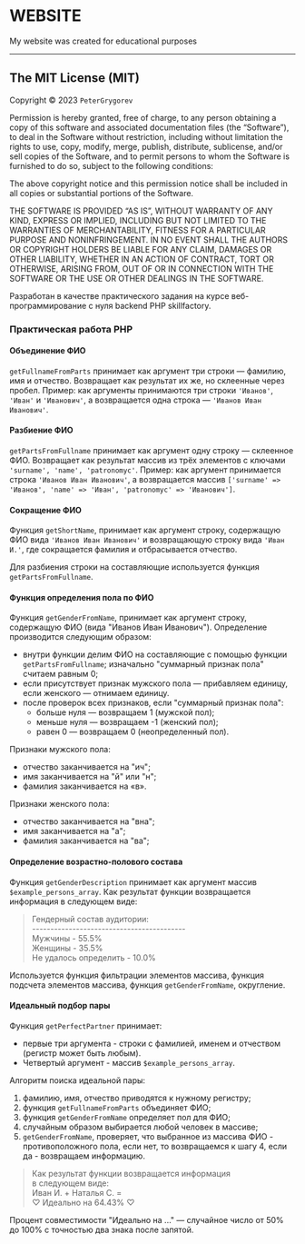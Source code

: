 # WEBSITE

 My website was created
 for educational purposes

 ---

## The MIT License (MIT)

Copyright © 2023 `PeterGrygorev`

Permission is hereby granted, free of charge, to any person obtaining a copy of this software and associated documentation files (the “Software”), to deal in the Software without restriction, including without limitation the rights to use, copy, modify, merge, publish, distribute, sublicense, and/or sell copies of the Software, and to permit persons to whom the Software is furnished to do so, subject to the following conditions:

The above copyright notice and this permission notice shall be included in all copies or substantial portions of the Software.

THE SOFTWARE IS PROVIDED “AS IS”, WITHOUT WARRANTY OF ANY KIND, EXPRESS OR IMPLIED, INCLUDING BUT NOT LIMITED TO THE WARRANTIES OF MERCHANTABILITY, FITNESS FOR A PARTICULAR PURPOSE AND NONINFRINGEMENT. IN NO EVENT SHALL THE AUTHORS OR COPYRIGHT HOLDERS BE LIABLE FOR ANY CLAIM, DAMAGES OR OTHER LIABILITY, WHETHER IN AN ACTION OF CONTRACT, TORT OR OTHERWISE, ARISING FROM, OUT OF OR IN CONNECTION WITH THE SOFTWARE OR THE USE OR OTHER DEALINGS IN THE SOFTWARE.

Разработан в качестве практического задания на курсе
веб-программирование с нуля backend PHP skillfactory. <br>

### Практическая работа PHP

#### Объединение ФИО

`getFullnameFromParts` принимает как аргумент три строки — фамилию, имя и отчество.
Возвращает как результат их же, но склеенные через пробел.
Пример: как аргументы принимаются три строки `'Иванов'`, `'Иван'` и `'Иванович'`, а возвращается одна строка — `'Иванов Иван Иванович'`.

#### Разбиение ФИО

`getPartsFromFullname` принимает как аргумент одну строку — склеенное ФИО. Возвращает как результат массив из трёх элементов с ключами `'surname', 'name', 'patronomyc'`.
Пример: как аргумент принимается строка `'Иванов Иван Иванович'`, а возвращается массив `['surname' => 'Иванов', 'name' => 'Иван', 'patronomyc' => 'Иванович']`.

#### Сокращение ФИО

Функция `getShortName`, принимает как аргумент строку, содержащую ФИО вида `'Иванов Иван Иванович'` и возвращающую строку вида `'Иван И.'`, где сокращается фамилия и отбрасывается отчество.

Для разбиения строки на составляющие используется функция `getPartsFromFullname`.

#### Функция определения пола по ФИО

Функция `getGenderFromName`, принимает как аргумент строку, содержащую ФИО (вида "Иванов Иван Иванович").
Определение производится следующим образом:

* внутри функции делим ФИО на составляющие с помощью функции `getPartsFromFullname`;
изначально "суммарный признак пола" считаем равным 0;
* если присутствует признак мужского пола — прибавляем единицу, если женского — отнимаем единицу.
* после проверок всех признаков, если "суммарный признак пола":
  * больше нуля — возвращаем 1 (мужской пол);
  * меньше нуля — возвращаем -1 (женский пол);
  * равен 0 — возвращаем 0 (неопределенный пол).

Признаки мужского пола:

* отчество заканчивается на "ич";
* имя заканчивается на "й" или "н";
* фамилия заканчивается на «в».

Признаки женского пола:

* отчество заканчивается на "вна";
* имя заканчивается на "а";
* фамилия заканчивается на "ва";

#### Определение возрастно-полового состава

Функция `getGenderDescription` принимает как аргумент массив `$example_persons_array`.
Как результат функции возвращается информация в следующем виде:

>Гендерный состав аудитории:
><br> ------------------------------------------
><br> Мужчины - 55.5%
><br> Женщины - 35.5%
><br> Не удалось определить - 10.0%

Используется функция фильтрации элементов массива, функция подсчета элементов массива, функция `getGenderFromName`, округление.

#### Идеальный подбор пары

Функция `getPerfectPartner` принимает:

* первые три аргумента - строки с фамилией, именем и отчеством (регистр может быть любым).
* Четвертый аргумент - массив `$example_persons_array`.

Алгоритм поиска идеальной пары:

1. фамилию, имя, отчество приводятся к нужному регистру;
2. функция `getFullnameFromParts` объединяет ФИО;
3. функция `getGenderFromName` определяет пол для ФИО;
4. случайным образом выбирается любой человек в массиве;
5. `getGenderFromName`, проверяет, что выбранное из массива ФИО - противоположного пола, если нет, то возвращаемся к шагу 4, если да - возвращаем информацию.

>Как результат функции возвращается информация
><br> в следующем виде:
><br> Иван И. + Наталья С. =
><br> ♡ Идеально на 64.43% ♡

Процент совместимости "Идеально на ..." — случайное число от 50% до 100% с точностью два знака после запятой.
